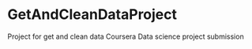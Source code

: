 GetAndCleanDataProject
======================

Project for get and clean data Coursera Data science project submission
